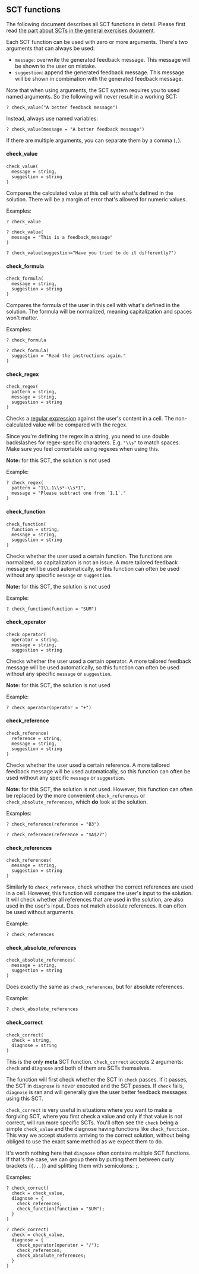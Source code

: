 ## SCT functions

The following document describes all SCT functions in detail. Please first read [the part about SCTs
in the general exercises document](general.html#sct).

Each SCT function can be used with zero or more arguments. There's two arguments that can always be
used:

* `message`: overwrite the generated feedback message. This message will be shown to the user on
  mistake.
* `suggestion`: append the generated feedback message. This message will be shown in combination
  with the generated feedback message.

Note that when using arguments, the SCT system requires you to used named arguments. So the
following will never result in a working SCT:

```
? check_value("A better feedback message")
```

Instead, always use named variables:

```
? check_value(message = "A better feedback message")
```

If there are multiple arguments, you can separate them by a comma (`,`).

#### check_value

```
check_value(
  message = string,
  suggestion = string
)
```

Compares the calculated value at this cell with what's defined in the solution. There will be a
margin of error that's allowed for numeric values.

Examples:

```
? check_value
```

```
? check_value(
  message = "This is a feedback_message"
)
```

```
? check_value(suggestion="Have you tried to do it differently?")
```

#### check_formula

```
check_formula(
  message = string,
  suggestion = string
)
```

Compares the formula of the user in this cell with what's defined in the solution. The formula will
be normalized, meaning capitalization and spaces won't matter.

Examples:

```
? check_formula
```

```
? check_formula(
  suggestion = "Read the instructions again."
)
```

#### check_regex

```
check_regex(
  pattern = string,
  message = string,
  suggestion = string
)
```

Checks a [regular expression](https://en.wikipedia.org/wiki/Regular_expression) against the user's
content in a cell. The non-calculated value will be compared with the regex.

Since you're defining the regex in a string, you need to use double backslashes for regex-specific
characters. E.g. `"\\s"` to match spaces. Make sure you feel comortable using regexes when using
this.

**Note:** for this SCT, the solution is not used

Example:

```
? check_regex(
  pattern = "1\\.1\\s*-\\s*1",
  message = "Please subtract one from `1.1`."
)
```

#### check_function

```
check_function(
  function = string,
  message = string,
  suggestion = string
)
```

Checks whether the user used a certain function. The functions are normalized, so capitalization is
not an issue. A more tailored feedback message will be used automatically, so this function can
often be used without any specific `message` or `suggestion`.

**Note:** for this SCT, the solution is not used

Example:

```
? check_function(function = "SUM")
```

#### check_operator

```
check_operator(
  operator = string,
  message = string,
  suggestion = string
```

Checks whether the user used a certain operator. A more tailored feedback message will be used
automatically, so this function can often be used without any specific `message` or `suggestion`.

**Note:** for this SCT, the solution is not used

Example:

```
? check_operator(operator = "+")
```
#### check_reference

```
check_reference(
  reference = string,
  message = string,
  suggestion = string
)
```

Checks whether the user used a certain reference. A more tailored feedback message will be used
automatically, so this function can often be used without any specific `message` or `suggestion`.


**Note:** for this SCT, the solution is not used. However, this function can often be replaced by
the more convenient `check_references` or `check_absolute_references`, which **do** look at the
solution.

Examples:

```
? check_reference(reference = "B3")
```

```
? check_reference(reference = "$A$27")
```


#### check_references

```
check_references(
  message = string,
  suggestion = string
)
```

Similarly to `check_reference`, check whether the correct references are used in a cell. However,
this function will compare the user's input to the solution. It will check whether all references
that are used in the solution, are also used in the user's input. Does not match absolute
references. It can often be used without arguments.

Example:

```
? check_references
```


#### check_absolute_references

```
check_absolute_references(
  message = string,
  suggestion = string
)
```

Does exactly the same as `check_references`, but for absolute references.

Example:

```
? check_absolute_references
```

#### check_correct

```
check_correct(
  check = string,
  diagnose = string
)
```

This is the only **meta** SCT function. `check_correct` accepts 2 arguments: `check` and `diagnose`
and both of them are SCTs themselves.

The function will first check whether the SCT in `check` passes. If it passes, the SCT in `diagnose`
is never executed and the SCT passes. If `check` fails, `diagnose` is ran and will generally give
the user better feedback messages using this SCT.

`check_correct` is very useful in situations where you want to make a forgiving SCT, where you first
check a value and only if that value is not correct, will run more specific SCTs. You'll often see
the `check` being a simple `check_value` and the diagnose having functions like `check_function`.
This way we accept students arriving to the correct solution, without being obliged to use the exact
same method as we expect them to do.

It's worth nothing here that `diagnose` often contains multiple SCT functions. If that's the case,
we can group them by putting them between curly brackets (`{...}`) and splitting them with
semicolons: `;`.

Examples:

```
? check_correct(
  check = check_value,
  diagnose = {
    check_references;
    check_function(function = "SUM");
  }
)
```

```
? check_correct(
  check = check_value,
  diagnose = {
    check_operator(operator = "/");
    check_references;
    check_absolute_references;
  }
)
```

